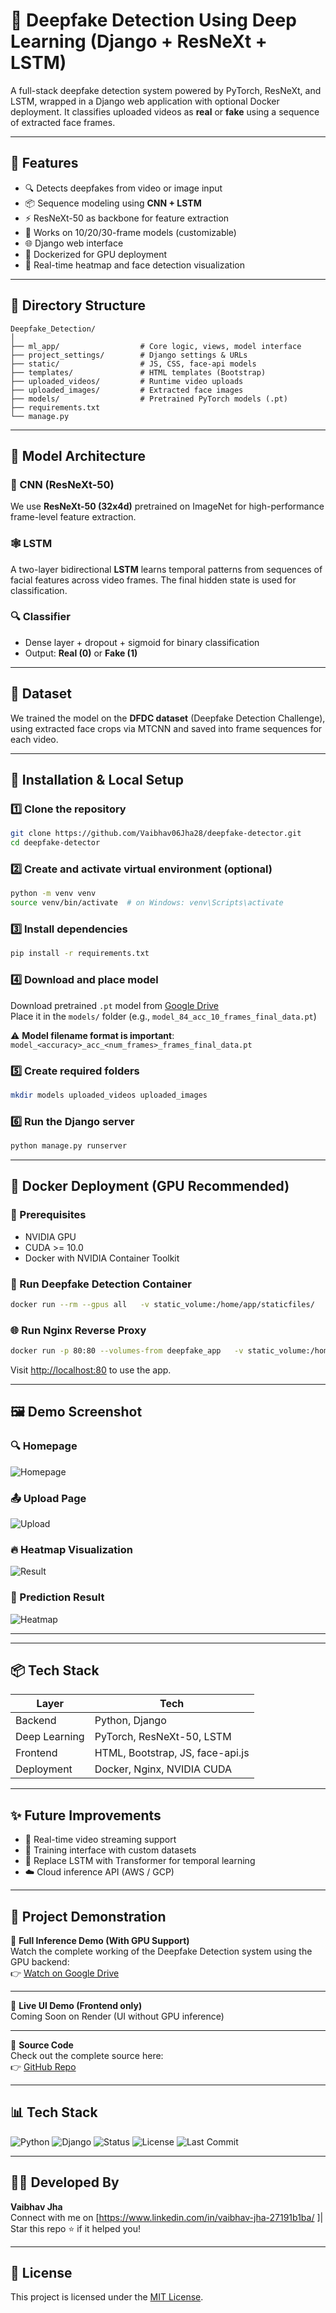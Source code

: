 # 🧠 Deepfake Detection Using Deep Learning (Django + ResNeXt + LSTM)

A full-stack deepfake detection system powered by PyTorch, ResNeXt, and LSTM, wrapped in a Django web application with optional Docker deployment. It classifies uploaded videos as **real** or **fake** using a sequence of extracted face frames.

---

## 📌 Features

- 🔍 Detects deepfakes from video or image input
- 📦 Sequence modeling using **CNN + LSTM**
- ⚡ ResNeXt-50 as backbone for feature extraction
- 🎯 Works on 10/20/30-frame models (customizable)
- 🌐 Django web interface
- 🐳 Dockerized for GPU deployment
- 🎥 Real-time heatmap and face detection visualization

---

## 📁 Directory Structure

```
Deepfake_Detection/
│
├── ml_app/                  # Core logic, views, model interface
├── project_settings/        # Django settings & URLs
├── static/                  # JS, CSS, face-api models
├── templates/               # HTML templates (Bootstrap)
├── uploaded_videos/         # Runtime video uploads
├── uploaded_images/         # Extracted face images
├── models/                  # Pretrained PyTorch models (.pt)
├── requirements.txt
└── manage.py
```

---

## 🧠 Model Architecture

### 🧬 CNN (ResNeXt-50)
We use **ResNeXt-50 (32x4d)** pretrained on ImageNet for high-performance frame-level feature extraction.

### 🕸️ LSTM
A two-layer bidirectional **LSTM** learns temporal patterns from sequences of facial features across video frames. The final hidden state is used for classification.

### 🔍 Classifier
- Dense layer + dropout + sigmoid for binary classification
- Output: **Real (0)** or **Fake (1)**

---

## 🧪 Dataset

We trained the model on the **DFDC dataset** (Deepfake Detection Challenge), using extracted face crops via MTCNN and saved into frame sequences for each video.

---

## 🚀 Installation & Local Setup

### 1️⃣ Clone the repository
```bash
git clone https://github.com/Vaibhav06Jha28/deepfake-detector.git
cd deepfake-detector
```

### 2️⃣ Create and activate virtual environment (optional)
```bash
python -m venv venv
source venv/bin/activate  # on Windows: venv\Scripts\activate
```

### 3️⃣ Install dependencies
```bash
pip install -r requirements.txt
```

### 4️⃣ Download and place model
Download pretrained `.pt` model from [Google Drive](https://drive.google.com/drive/folders/1UX8jXUXyEjhLLZ38tcgOwGsZ6XFSLDJ-?usp=sharing)  
Place it in the `models/` folder (e.g., `model_84_acc_10_frames_final_data.pt`)

⚠️ **Model filename format is important**:  
`model_<accuracy>_acc_<num_frames>_frames_final_data.pt`

### 5️⃣ Create required folders
```bash
mkdir models uploaded_videos uploaded_images
```

### 6️⃣ Run the Django server
```bash
python manage.py runserver
```

---

## 🐳 Docker Deployment (GPU Recommended)

### 🔧 Prerequisites
- NVIDIA GPU
- CUDA >= 10.0
- Docker with NVIDIA Container Toolkit

### 🚀 Run Deepfake Detection Container
```bash
docker run --rm --gpus all   -v static_volume:/home/app/staticfiles/   -v media_volume:/app/uploaded_videos/   --name=deepfake_app   your-dockerhub-username/deepfake-detector
```

### 🌐 Run Nginx Reverse Proxy
```bash
docker run -p 80:80 --volumes-from deepfake_app   -v static_volume:/home/app/staticfiles/   -v media_volume:/app/uploaded_videos/   your-dockerhub-username/deepfake-nginx
```

Visit [http://localhost:80](http://localhost:80) to use the app.

---

## 🖼️ Demo Screenshot
### 🔍 Homepage

![Homepage](https://raw.githubusercontent.com/Vaibhav06Jha28/deepfake-detector/main/assets/screenshots/Screenshot%202025-07-04%20185950.png)

### 📤 Upload Page

![Upload](https://raw.githubusercontent.com/Vaibhav06Jha28/deepfake-detector/main/assets/screenshots/Screenshot%202025-07-04%20190035.png)

### 🔥 Heatmap Visualization

![Result](https://raw.githubusercontent.com/Vaibhav06Jha28/deepfake-detector/main/assets/screenshots/Screenshot%202025-07-04%20190621.png)

### 🧠 Prediction Result 

![Heatmap](https://raw.githubusercontent.com/Vaibhav06Jha28/deepfake-detector/main/assets/screenshots/Screenshot%202025-07-04%20190724.png)


---


---

## 📦 Tech Stack

| Layer         | Tech                                 |
|---------------|--------------------------------------|
| Backend       | Python, Django                       |
| Deep Learning | PyTorch, ResNeXt-50, LSTM            |
| Frontend      | HTML, Bootstrap, JS, face-api.js     |
| Deployment    | Docker, Nginx, NVIDIA CUDA           |

---

## ✨ Future Improvements

- 🔁 Real-time video streaming support
- 🤖 Training interface with custom datasets
- 🧊 Replace LSTM with Transformer for temporal learning
- ☁️ Cloud inference API (AWS / GCP)

---
## 🔗 Project Demonstration

🎥 **Full Inference Demo (With GPU Support)**  
Watch the complete working of the Deepfake Detection system using the GPU backend:  
👉 [Watch on Google Drive](https://drive.google.com/file/d/1gPLIKDBInV9DT4SgsNHcZjLfEp1OGeLW/view?usp=sharing)

---


🚀 **Live UI Demo (Frontend only)**  
Coming Soon on Render (UI without GPU inference)

---


📂 **Source Code**  
Check out the complete source here:  
👉 [GitHub Repo](https://github.com/Vaibhav06Jha28/deepfake-detector)

---


## 📊 Tech Stack

![Python](https://img.shields.io/badge/Python-3.8-blue.svg)
![Django](https://img.shields.io/badge/Django-4.2-green)
![Status](https://img.shields.io/badge/Deployment-Demo%20UI%20Only-yellow)
![License](https://img.shields.io/github/license/Vaibhav06Jha28/deepfake-detector)
![Last Commit](https://img.shields.io/github/last-commit/Vaibhav06Jha28/deepfake-detector)


---
## 🧑‍💻 Developed By

**Vaibhav Jha**  
Connect with me on [https://www.linkedin.com/in/vaibhav-jha-27191b1ba/ ]| Star this repo ⭐ if it helped you!

---


## 📄 License

This project is licensed under the [MIT License](LICENSE).
